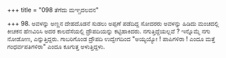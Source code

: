 +++
title = "098 ತೆಗೆದು ಮಞ್ಚದಲವನ"

+++
98. ಅವಳನ್ನು ಅಣ್ಣನ ದೇಹದೊಡನೆ ಸುಡಲು ಅಪ್ಪಣೆ ಪಡೆದಿದ್ದ ಸೋದರರು ಅವಳನ್ನು ಹಿಡಿದು ಮಂಚದಲ್ಲಿ ಕೀಚಕನ ಹೆಣವಿರಿಸಿ ಅದರ ಕಾಲದೆಸೆಯಲ್ಲಿ ದ್ರೌಪದಿಯನ್ನು ಕಟ್ಟಿಹಾಕಿದರು. ನಗುತ್ತಿದ್ದೆಯಲ್ಲವೆ ? ಇನ್ನೊಮ್ಮೆ ನಗು ನೋಡೋಣ, ಎನ್ನುತ್ತಿದ್ದರು. ಗಾಬರಿಗೊಂಡ ದ್ರೌಪದಿ ಉದ್ವೇಗದಿಂದ "ಅಯ್ಯಯ್ಯೋ ! ಪಾಪಿಗಳಿರಾ ! ಎಂದೂ ಮತ್ತೆ ಗಂಧರ್ವಪತಿಗಳಿರಾ" ಎಂದೂ ಕೂಗುತ್ತ ಅಳುತ್ತಿದ್ದಳು.